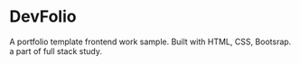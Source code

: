 # DevFolio
A portfolio template frontend work sample.
Built with HTML, CSS, Bootsrap.
a part of full stack study.
